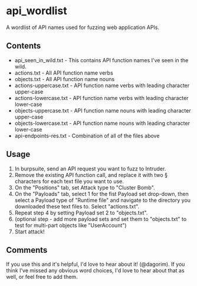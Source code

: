 # api_wordlist
A wordlist of API names used for fuzzing web application APIs.

## Contents
* api_seen_in_wild.txt - This contains API function names I've seen in the wild.
* actions.txt - All API function name verbs
* objects.txt - All API function name nouns
* actions-uppercase.txt - API function name verbs with leading character upper-case
* actions-lowercase.txt - API function name verbs with leading character lower-case
* objects-uppercase.txt - API function name nouns with leading character upper-case
* objects-lowercase.txt - API function name nouns with leading character lower-case
* api-endpoints-res.txt - Combination of all of the files above

## Usage
 1. In burpsuite, send an API request you want to fuzz to Intruder. 
 2. Remove the existing API function call, and replace it with two § characters for each text file you want to use.
 3. On the "Positions" tab, set Attack type to "Cluster Bomb".
 4. On the "Payloads" tab, select 1 for the fist Payload set drop-down, then select a Payload type of "Runtime file" and navigate to the directory you downloaded these text files to. Select "actions.txt".
 5. Repeat step 4 by setting Payload set 2 to "objects.txt".
 6. (optional step - add more payload sets and set them to "objects.txt" to test for multi-part objects like "UserAccount")
 7. Start attack!

## Comments
If you use this and it's helpful, I'd love to hear about it! (@dagorim). If you think I've missed any obvious word choices, I'd love to hear about that as well, or feel free to add them.
